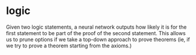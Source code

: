 # logic
Given two logic statements, a neural network outputs how likely it is for the first statement to be part of the proof of the second statement. This allows us to prune options if we take a top-down approach to prove theorems (ie, if we try to prove a theorem starting from the axioms.)
